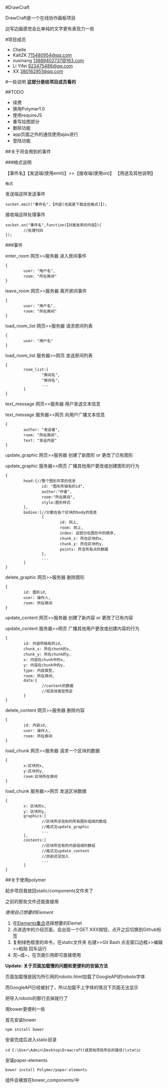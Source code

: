 ﻿#DrawCraft

DrawCraft是一个在线协作画板项目

边写边画感觉会比单纯的文字更有表现力一些




#项目成员
* Chelle
* KaltZK <715480954@qq.com>
* xuxinang <13889402737@163.com>
* Li Yifei <923475486@qq.com>
* XX <380162951@qq.com>

#一些说明
**这部分是给项目成员看的**


##TODO
* 续费
* 换用Polymer1.0
* 使用requireJS
* 重写绘图部分
* 删除功能
* app页面之外的通信使用ajax进行
* 登陆功能

##关于将会用到的事件

###格式说明

【事件名】【发送端(使用emit)】>>【接收端(使用on)】 【用途及其他说明】

```
格式
```

发送端这样发送事件
```
socket.emit("事件名",【内容(也就是下面这些格式)】);
```

接收端这样处理事件
```
socket.on("事件名",function(【对面发来的内容】){
        //处理代码
});
```

###事件

enter_room 网页>>服务器 进入房间事件

```
{
        user: "用户名",
        room: "所在房间"
}
```

leave_room 网页>>服务器 离开房间事件

```
{
        user: "用户名",
        room: "所在房间"
}
```

load_room_list 网页>>服务器 请求房间列表

```
{
        user: "用户名"
}
```

load_room_list 服务器>>网页 发送房间列表

```
{
        room_list:[
                "房间名",
                "房间名",
                ...
        ]
}
```

text_message 网页>>服务器 用户发送文本信息

text_message 服务器>>网页 向用户广播文本信息

```
{
        author: "发送者",
        room: "所在房间",
        text: "发送内容"
}
```

update_graphic 网页>>服务器 创建了新图形 or 更改了已有图形

update_graphic 服务器>>网页 广播其他用户更改或创建图形的行为

```
{
        head:{//整个图形共享的信息
                id: "图形所独有的id",
                author:"作者",
                room:"所在房间",
                style:图形样式
        },
        bodies:[//分散在各个区块的body的信息
                {
                        id: 同上,
                        room: 同上,
                        index: 这部分在图形中的顺序,
                        chunk_x: 所在区块的x,
                        chunk_y: 所在区块的y,
                        points: 所含所有点的数据
                },
                ...
        ]
}
```

delete_graphic 网页>>服务器 删除图形
```
{
        id: 图形id,
        user: 操作人,
        room: 所在房间
}
```

update_content 网页>>服务器 创建了新内容 or 更改了已有内容

update_content 服务器>>网页 广播其他用户更改或创建内容的行为

```
{
        id: 内容所独有的id,
        chunk_x: 所在chunk的x,
        chunk_y: 所在chunk的y,
        x: 内容在chunk中的x,
        y: 内容在chunk中的y,
        type: 内容类型,
        room: 所在房间,
        data:{
                //content的数据
                //视具体类型而定
        }
}
```
delete_content 网页>>服务器 删除内容
```
{
        id: 内容id,
        user: 操作人,
        room: 所在房间
}
```

load_chunk 网页>>服务器 请求一个区块的数据
```
{
        x:区块的x,
        y:区块的y,
        room:区块所在房间
}
```


load_chunk 服务器>>网页 发送区块数据
```
{
        x: 区块的x,
        y: 区块的y,
        graphics:[
                //区块所涉及到的所有图形组成的数组
                //格式见update_graphic
                ...
        ],
        contents:[
                //区块所含有的内容组成的数组
                //格式见update_content
                //目前还没加入
                ...
        ]
}
```


##关于使用polymer

起步项目我放回static/components文件夹了

之前的那些文件还能直接用

*使用自己想要的Element*

1. 在[Elements集合](http://docs.polymerchina.org/docs/elements/)选择想要的Elemet
2. 点进选中的介绍页面，会出现一个GET XXX按钮，点开之后切换到Github标签
3. 复制绿色框里的命令，在static文件夹 右键>>Git Bash 点击窗口边框>>编辑>>粘贴 回车运行
4. 完~成~，在页面引用即可直接使用

**Update: 关于页面加载慢的问题和更便利的安装方法**

页面加载慢是因为所引用的roboto.html加载了GoogleAPI的roboto字体

而GoogleAPI已经被封了，所以加载不上字体的情况下页面无法显示

把导入roboto的那行去掉就行了


用bower更便利一些

首先安装bower

```
npm install bower
```

安装完成后进入static目录
```
cd C:\User\Admin\Desktop\Drawcraft(或其他项目所在的路径)\static
```

安装paper-elements
```
bower install Polymer/paper-elements
```

组件会被放在bower_components/中
